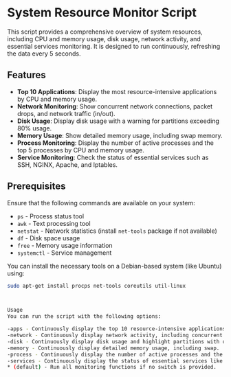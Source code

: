 # System Resource Monitor Script

This script provides a comprehensive overview of system resources, including CPU and memory usage, disk usage, network activity, and essential services monitoring. It is designed to run continuously, refreshing the data every 5 seconds.

## Features

- **Top 10 Applications**: Display the most resource-intensive applications by CPU and memory usage.
- **Network Monitoring**: Show concurrent network connections, packet drops, and network traffic (in/out).
- **Disk Usage**: Display disk usage with a warning for partitions exceeding 80% usage.
- **Memory Usage**: Show detailed memory usage, including swap memory.
- **Process Monitoring**: Display the number of active processes and the top 5 processes by CPU and memory usage.
- **Service Monitoring**: Check the status of essential services such as SSH, NGINX, Apache, and Iptables.

## Prerequisites

Ensure that the following commands are available on your system:

- `ps` - Process status tool
- `awk` - Text processing tool
- `netstat` - Network statistics (install `net-tools` package if not available)
- `df` - Disk space usage
- `free` - Memory usage information
- `systemctl` - Service management

You can install the necessary tools on a Debian-based system (like Ubuntu) using:

```bash
sudo apt-get install procps net-tools coreutils util-linux



Usage
You can run the script with the following options:

-apps - Continuously display the top 10 resource-intensive applications by CPU and memory usage.
-network - Continuously display network activity, including concurrent connections and packet drops.
-disk - Continuously display disk usage and highlight partitions with over 80% usage.
-memory - Continuously display detailed memory usage, including swap.
-process - Continuously display the number of active processes and the top 5 processes by resource usage.
-services - Continuously display the status of essential services like SSH, NGINX, Apache, and Iptables.
* (default) - Run all monitoring functions if no switch is provided.
